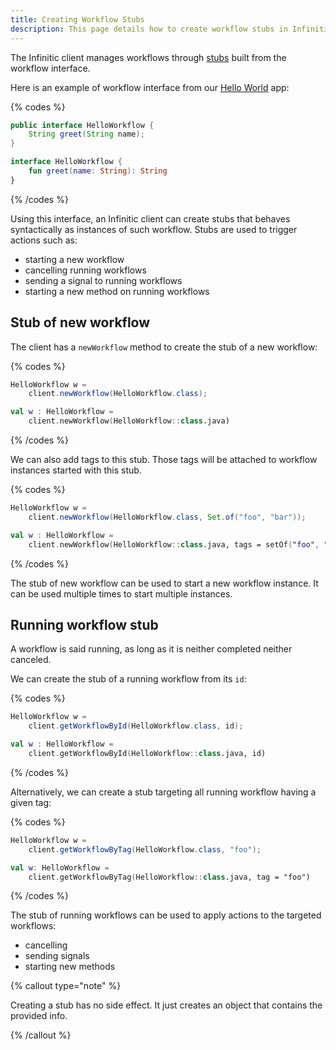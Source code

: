 ```yaml
---
title: Creating Workflow Stubs
description: This page details how to create workflow stubs in Infinitic, enabling the initiation, cancellation, and interaction with running workflows through a simplified interface. It explains the process of generating stubs from workflow interfaces for both new and running workflows, including tagging and method invocation on workflows. 
---
```

The Infinitic client manages workflows through [stubs](https://en.wikipedia.org/wiki/Method_stub) built from the workflow interface.

Here is an example of workflow interface from our [Hello World](/docs/introduction/hello-world) app:

{% codes %}

```java
public interface HelloWorkflow {
    String greet(String name);
}
```

```kotlin
interface HelloWorkflow {
    fun greet(name: String): String
}
```

{% /codes %}

Using this interface, an Infinitic client can create stubs that behaves syntactically as instances of such workflow.
Stubs are used to trigger actions such as:

- starting a new workflow
- cancelling running workflows
- sending a signal to running workflows
- starting a new method on running workflows

## Stub of new workflow

The client has a `newWorkflow` method to create the stub of a new workflow:

{% codes %}

```java
HelloWorkflow w = 
    client.newWorkflow(HelloWorkflow.class);
```

```kotlin
val w : HelloWorkflow = 
    client.newWorkflow(HelloWorkflow::class.java)
```

{% /codes %}

We can also add tags to this stub. Those tags will be attached to workflow instances started with this stub.

{% codes %}

```java
HelloWorkflow w = 
    client.newWorkflow(HelloWorkflow.class, Set.of("foo", "bar"));
```

```kotlin
val w : HelloWorkflow = 
    client.newWorkflow(HelloWorkflow::class.java, tags = setOf("foo", "bar"))
```

{% /codes %}

The stub of new workflow can be used to start a new workflow instance.
It can be used multiple times to start multiple instances.

## Running workflow stub

A workflow is said running, as long as it is neither completed neither canceled.

We can create the stub of a running workflow from its `id`:

{% codes %}

```java
HelloWorkflow w = 
    client.getWorkflowById(HelloWorkflow.class, id);
```

```kotlin
val w : HelloWorkflow = 
    client.getWorkflowById(HelloWorkflow::class.java, id)
```

{% /codes %}

Alternatively, we can create a stub targeting all running workflow having a given tag:

{% codes %}

```java
HelloWorkflow w =
    client.getWorkflowByTag(HelloWorkflow.class, "foo");
```

```kotlin
val w: HelloWorkflow = 
    client.getWorkflowByTag(HelloWorkflow::class.java, tag = "foo")
```

{% /codes %}

The stub of running workflows can be used to apply actions to the targeted workflows:

- cancelling
- sending signals
- starting new methods

{% callout type="note"  %}

Creating a stub has no side effect. It just creates an object that contains the provided info.

{% /callout  %}
